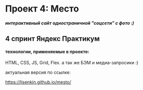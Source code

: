 # Проект 4: Место

##### интерактивный сайт одностраничной "соцсети" с фото :)

## 4 спринт Яндекс Практикум

#### технологии, применяемые в проекте:

HTML, CSS, JS, Grid, Flex. 
а так же БЭМ и медиа-запросики :)


актуальная версия по ссылке:

https://lisenkin.github.io/mesto/ 

